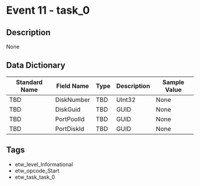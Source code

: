 # Event 11 - task_0

## Description
None

## Data Dictionary
|Standard Name|Field Name|Type|Description|Sample Value|
|---|---|---|---|---|
|TBD|DiskNumber|TBD|UInt32|None|None|
|TBD|DiskGuid|TBD|GUID|None|None|
|TBD|PortPoolId|TBD|GUID|None|None|
|TBD|PortDiskId|TBD|GUID|None|None|

## Tags
* etw_level_Informational
* etw_opcode_Start
* etw_task_task_0